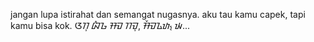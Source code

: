  jangan lupa istirahat dan semangat nugasnya. aku tau kamu capek, tapi kamu bisa kok.
 ᮃᮊᮥ  ᮘᮀᮌ ᮞᮙ ᮊᮙᮥ, ᮞᮨᮙᮍᮒ᮪ ᮚ...

 

